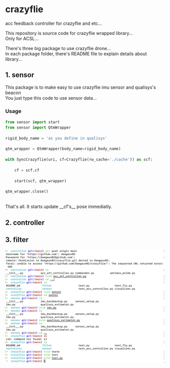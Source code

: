 # crazyflie
acc feedback controller for crazyflie and etc...

This repository is source code for crazyflie wrapped library...<br>
Only for ACSL...

There's three big package to use crazyflie drone...<br>
In each package folder, there's README file to explain details about library...<br>

## 1. sensor
This package is to make easy to use crazyflie imu sensor and qualisys's beacon<br>
You just type this code to use sensor data...<br>
### Usage
```python 
from sensor import start
from sensor import QtmWrapper

rigid_body_name = 'as you define in qualisys'

qtm_wrapper = QtmWrapper(body_name=rigid_body_name)

with SyncCrazyflie(uri, cf=Crazyflie(rw_cache='./cache')) as scf:

    cf = scf.cf

    start(scf, qtm_wrapper)

qtm_wrapper.close()
```
<br>
That's all. It starts update __cf's__ pose immediatly.<br>

## 2. controller

## 3. filter

![test](./image/test_image.png)
